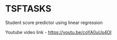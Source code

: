 # TSFTASKS
Student score predictor using linear regression


Youtube video link - https://youtu.be/coYA0uUs4OI

